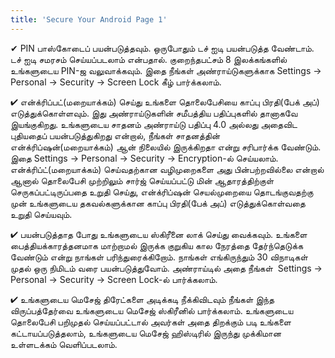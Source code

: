 ```yaml
---
title: 'Secure Your Android Page 1'
---
```

✔ PIN பாஸ்கோடைப் பயன்படுத்தவும். ஒருபோதும் டச் ஐடி பயன்படுத்த வேண்டாம். டச் ஐடி சமரசம் செய்யப்படலாம் என்பதால். குறைந்தபட்சம் 8 இலக்கங்களில் உங்களுடைய PIN-ஜ வலுவாக்கவும். இதை நீங்கள் அண்ராய்டுகளுக்காக Settings → Personal → Security → Screen Lock கீழ் பார்க்கலாம்.

✔ என்க்ரிப்பட்(மறையாக்கம்) செய்து உங்களை தொலைபேசியை காப்பு பிரதி(பேக் அப்) எடுத்துக்கொள்ளவும். இது அண்ராய்டுகளின் சமீபத்திய பதிப்புகளில் தானாகவே இயங்குகிறது. உங்களுடைய சாதனம் அண்ராய்டு பதிப்பு 4.0 அல்லது அதைவிட புதியதைப் பயன்படுத்துகிறது என்றால், நீங்கள் சாதனத்தின் என்க்ரிப்ஷன்(மறையாக்கம்) ஆன் நிலையில் இருக்கிறதா என்று சரிபார்க்க வேண்டும். இதை Settings → Personal → Security → Encryption-ல் செய்யலாம். என்க்ரிப்ட்(மறையாக்கம்) செய்வதற்கான வழிமுறைகளை அது பின்பற்றவில்லை என்றால் ஆனால் தொலைபேசி முற்றிலும் சார்ஜ் செய்யப்பட்டு மின் ஆதாரத்திற்குள் செருகப்பட்டிருப்பதை உறுதி செய்து, என்க்ரிப்ஷன் செயல்முறையை தொடங்குவதற்கு முன் உங்களுடைய தகவல்களுக்கான காப்பு பிரதி(பேக் அப்) எடுத்துக்கொள்வதை உறுதி செய்யவும். 
 
✔ பயன்படுத்தாத போது உங்களுடைய ஸ்கிரீனை லாக் செய்து வைக்கவும். உங்களை பைத்தியக்காரத்தனமாக மாற்றாமல் இருக்க குறுகிய கால நேரத்தை தேர்ந்தெடுக்க வேண்டும் என்று நாங்கள் பரிந்துரைக்கிறோம். நாங்கள் எங்கிருந்தும் 30 விநாடிகள் முதல் ஒரு நிமிடம் வரை பயன்படுத்துவோம். அண்ராய்டில் அதை நீங்கள்  Settings → Personal → Security → Screen Lock-ல் பார்க்கலாம். 
  
✔ உங்களுடைய மெசேஜ் திரேட்களை அடிக்கடி நீக்கிவிடவும்
நீங்கள் இந்த விருப்பத்தேர்வை உங்களுடைய மெசேஜ் ஸ்கிரீனில் பார்க்கலாம். உங்களுடைய தொலைபேசி பறிமுதல் செய்யப்பட்டால் அவர்கள் அதை திறக்கும் படி உங்களை கட்டாயப்படுத்தலாம், உங்களுடைய மெசேஜ் ஹிஸ்டிரில் இருந்து முக்கிமான உள்ளடக்கம் வெளிப்படலாம். 

